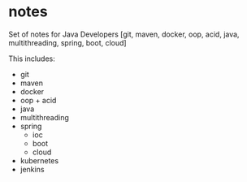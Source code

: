 # notes
Set of notes for Java Developers [git, maven, docker, oop, acid, java, multithreading, spring, boot, cloud]

This includes:

* git
* maven
* docker
* oop + acid
* java 
* multithreading
* spring
  * ioc
  * boot
  * cloud
* kubernetes
* jenkins
